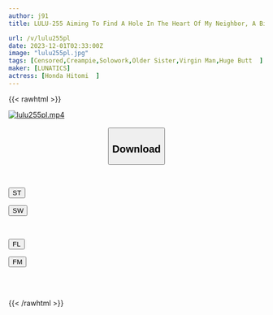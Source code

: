 ```yaml
---
author: j91
title: LULU-255 Aiming To Find A Hole In The Heart Of My Neighbor, A Big-assed Office Lady Who Broke Up With Me Just Before Getting Married, I Attempted To Console Her By Having Sex With Her, Even Though She Is A Virgin.She Came To My First Squirt And Fell In Love With My Perfect Big Dick, And I Cummed In Her Many Times And Asked Her To Have Sex With Me. Hitomi Honda

url: /v/lulu255pl
date: 2023-12-01T02:33:00Z
image: "lulu255pl.jpg"
tags: [Censored,Creampie,Solowork,Older Sister,Virgin Man,Huge Butt	 ]
maker: [LUNATICS]
actress: [Honda Hitomi  ]
---
```



{{< rawhtml >}}

<div class="video" data-videoid="y2vv88Ld1zhoed">
    <a href="javascript:;">
        <img src="/v/lulu255pl/lulu255pl.jpg" width="WIDTH" height="HEIGHT" alt="lulu255pl.mp4" loading="lazy">
    </a>
</div>

<script type="text/javascript" src="https://j91.asia/asset/on-demand-st.js"></script>

<br>
  <link rel="stylesheet" href="https://j91.asia/asset/bs5.css">
  
  <center>
  <button class="btn btn-primary" type="button" data-bs-toggle="collapse" data-bs-target=".multi-collapse" aria-expanded="false" aria-controls="multiCollapseExample1 multiCollapseExample2"><h2>Download</h2></button></center>
</p>
<div class="row">
  <div class="col">
    <div class="collapse multi-collapse" id="multiCollapseExample1">
      <div class="card card-body">
	      	      <br>
<div class="buttons">  
<p><a href="https://streamtape.to/v/y2vv88Ld1zhoed" target="_blank"><button class="btn-hover color-3"><i class="fa fa-download"></i> ST</button></a></p>
<p><a href="https://flaswish.com/53xl132e7in9" target="_blank"><button class="btn-hover color-2"><i class="fa fa-download"></i> SW</button></a></p></div>
    </div>
  </div>
</div>
  <div class="col">
    <div class="collapse multi-collapse" id="multiCollapseExample2">
      <div class="card card-body">
	      <br>
<div class="buttons">
<p><a href="javascript:;" target="_blank"><button class="btn-hover color-9"><i class="fa fa-download"></i> FL</button></a></p>
<p><a href="javascript:;" target="_blank"><button class="btn-hover color-8"><i class="fa fa-download"></i> FM</button></a></p></div>
<br><br>
      </div>
    </div>
  </div>
</div>

{{< /rawhtml >}}